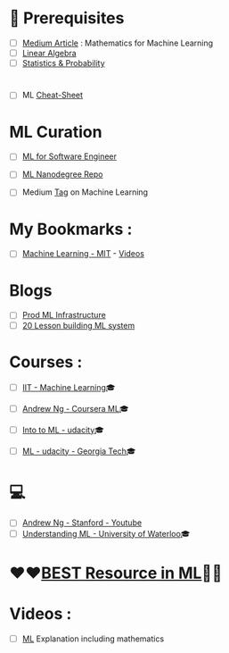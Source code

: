 # :closed_lock_with_key: Prerequisites
- [ ] [Medium Article](https://towardsdatascience.com/the-mathematics-of-machine-learning-894f046c568) : Mathematics for Machine Learning
- [ ] [Linear Algebra](https://github.com/adhikariaman01/BookmarkSiteList/tree/master/MyBookmarkedLink/LinearAlgebra)
- [ ] [Statistics & Probability](https://github.com/adhikariaman01/BookmarkSiteList/blob/master/MyBookmarkedLink/Statistics/README.md)

# 
- [ ] ML [Cheat-Sheet](http://ml-cheatsheet.readthedocs.io/en/latest/applications.html)

# ML Curation 

- [ ] [ML for Software Engineer](https://github.com/ZuzooVn/machine-learning-for-software-engineers)
- [ ] [ML Nanodegree Repo](https://github.com/machinelearningnanodegree)

- [ ] Medium [Tag](https://medium.com/tag/machine-learning) on Machine Learning



# My Bookmarks :
- [ ] [Machine Learning - MIT](https://ocw.mit.edu/courses/electrical-engineering-and-computer-science/6-867-machine-learning-fall-2006/) - [Videos](https://www.youtube.com/playlist?list=PLUl4u3cNGP619EG1wp0kT-7rDE_Az5TNd)

# Blogs 
- [ ] [Prod ML Infrastructure](https://machinelearningmastery.com/building-a-production-machine-learning-infrastructure/)
- [ ] [20 Lesson building ML system](https://www.kdnuggets.com/2015/12/xamat-20-lessons-building-machine-learning-systems.html)

# Courses :
- [ ] [IIT - Machine Learning](https://www.youtube.com/playlist?list=PLYihddLF-CgYuWNL55Wg8ALkm6u8U7gps):mortar_board: 
- [ ] [Andrew Ng - Coursera ML](https://www.coursera.org/learn/machine-learning):mortar_board: 

- [ ] [Into to ML - udacity](https://www.udacity.com/course/intro-to-machine-learning--ud120):mortar_board: 
- [ ] [ML - udacity - Georgia Tech](https://www.udacity.com/course/machine-learning--ud262):mortar_board: 

#   :computer:
- [ ] [Andrew Ng - Stanford - Youtube](https://www.youtube.com/playlist?list=PLA89DCFA6ADACE599)
- [ ] [Understanding ML - University of Waterloo](https://www.youtube.com/watch?v=b5NlRg8SjZg&list=PLPW2keNyw-usgvmR7FTQ3ZRjfLs5jT4BO):mortar_board:

# :heart::heart:[BEST Resource in ML](https://machinelearningmastery.com/start-here/):green_heart::green_heart:

# Videos : 
- [ ] [ML](https://www.youtube.com/playlist?list=PLfi5oI2EMygMANrArGc8GYc8Lq_weJHQu) Explanation including mathematics
